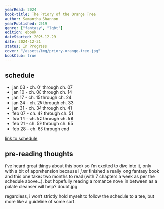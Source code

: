 ```yaml
---
yearRead: 2024
book-title: The Priory of the Orange Tree
author: Samantha Shannon
yearPublished: 2019
genre: ["fantasy", "lgbt"]
edition: ebook
dateStarted: 2023-12-29
date: 2024-12-31
status: In Progress
cover: "/assets/img/priory-orange-tree.jpg"
bookClub: true
---
```


## schedule

- jan 03 - ch. 01 through ch. 07
- jan 10 - ch. 08 through ch. 14
- jan 17 - ch. 15 through ch. 24
- jan 24 - ch. 25 through ch. 33
- jan 31 - ch. 34 through ch. 41
- feb 07 - ch. 42 through ch. 51
- feb 14 - ch. 52 through ch. 58
- feb 21 - ch. 59 through ch. 65
- feb 28 - ch. 66 through end

<p></p>

[link to schedule](https://www.reddit.com/r/bookclub/s/KeGx5SOGCe)

## pre-reading thoughts

i’ve heard great things about this book so i’m excited to dive into it, only with a bit of apprehension because i *just* finished a really long fantasy book and this one takes two months to read (with 7 chapters a week as per the schedule above…). but hopefully reading a romance novel in between as a palate cleanser will help? doubt.jpg

regardless, i won’t strictly hold myself to follow the schedule to a tee, but more like a guideline of some sort.
